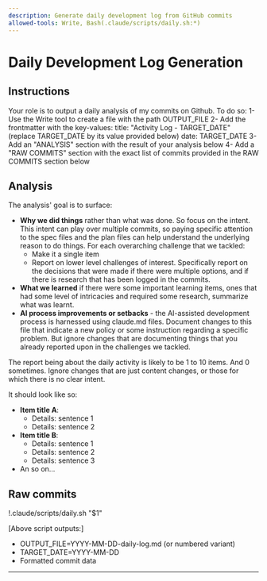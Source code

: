 ```yaml
---
description: Generate daily development log from GitHub commits
allowed-tools: Write, Bash(.claude/scripts/daily.sh:*)
---
```


# Daily Development Log Generation

## Instructions

Your role is to output a daily analysis of my commits on Github. To do so:
1- Use the Write tool to create a file with the path OUTPUT_FILE
2- Add the frontmatter with the key-values:
title: "Activity Log - TARGET_DATE" (replace TARGET_DATE by its value provided below)
date: TARGET_DATE
3- Add an "ANALYSIS" section with the result of your analysis below
4- Add a "RAW COMMITS" section with the exact list of commits provided in the RAW COMMITS section below

## Analysis

The analysis' goal is to surface:
- **Why we did things** rather than what was done. So focus on the intent. This intent can play over multiple commits, so paying specific attention to the spec files and the plan files can help understand the underlying reason to do things. For each overarching challenge that we tackled: 
  - Make it a single item
  - Report on lower level challenges of interest. Specifically report  on the decisions that were made if there were multiple options, and if there is research that has been logged in the commits.
- **What we learned** if there were some important learning items, ones that had some level of intricacies and required some research, summarize what was learnt.
- **AI process improvements or setbacks** - the AI-assisted development process is harnessed using claude.md files. Document changes to this file that indicate a new policy or some instruction regarding a specific problem. But ignore changes that are documenting things that you already reported upon in the challenges we tackled.

The report being about the daily activity is likely to be 1 to 10 items. And 0 sometimes. Ignore changes that are just content changes, or those for which there is no clear intent.

It should look like so:
- **Item title A**:
  - Details: sentence 1
  - Details: sentence 2
- **Item title B**:
  - Details: sentence 1
  - Details: sentence 2
  - Details: sentence 3
- An so on...


## Raw commits

!.claude/scripts/daily.sh "$1"

[Above script outputs:]
- OUTPUT_FILE=YYYY-MM-DD-daily-log.md (or numbered variant)
- TARGET_DATE=YYYY-MM-DD
- Formatted commit data

---